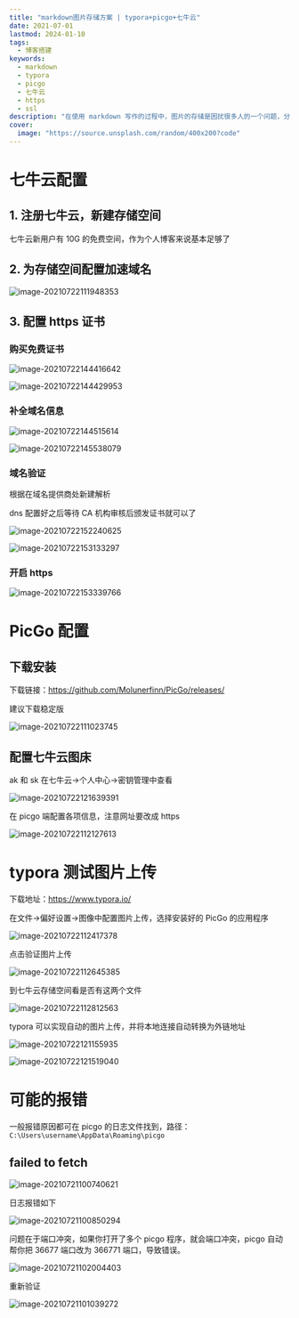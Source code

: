 ```yaml
---
title: "markdown图片存储方案 | typora+picgo+七牛云"
date: 2021-07-01
lastmod: 2024-01-10
tags:
  - 博客搭建
keywords:
  - markdown
  - typora
  - picgo
  - 七牛云
  - https
  - ssl
description: "在使用 markdown 写作的过程中，图片的存储是困扰很多人的一个问题，分享下我目前采用的 typora+picgo+七牛云的图床配置流程"
cover:
  image: "https://source.unsplash.com/random/400x200?code"
---
```


# 七牛云配置

## 1. 注册七牛云，新建存储空间

七牛云新用户有 10G 的免费空间，作为个人博客来说基本足够了

## 2. 为存储空间配置加速域名

![image-20210722111948353](https://image.lvbibir.cn/blog/20210722121833.png)

## 3. 配置 https 证书

### 购买免费证书

![image-20210722144416642](https://image.lvbibir.cn/blog/image-20210722144416642.png)

![image-20210722144429953](https://image.lvbibir.cn/blog/image-20210722144429953.png)

### 补全域名信息

![image-20210722144515614](https://image.lvbibir.cn/blog/image-20210722144515614.png)

![image-20210722145538079](https://image.lvbibir.cn/blog/image-20210722145538079.png)

### 域名验证

根据在域名提供商处新建解析

dns 配置好之后等待 CA 机构审核后颁发证书就可以了

![image-20210722152240625](https://image.lvbibir.cn/blog/image-20210722152240625.png)

![image-20210722153133297](https://image.lvbibir.cn/blog/image-20210722153133297.png)

### 开启 https

![image-20210722153339766](https://image.lvbibir.cn/blog/image-20210722153339766.png)

# PicGo 配置

## 下载安装

下载链接：<https://github.com/Molunerfinn/PicGo/releases/>

建议下载稳定版

![image-20210722111023745](https://image.lvbibir.cn/blog/20210722121831.png)

## 配置七牛云图床

ak 和 sk 在七牛云→个人中心→密钥管理中查看

![image-20210722121639391](https://image.lvbibir.cn/blog/20210722121834.png)

在 picgo 端配置各项信息，注意网址要改成 https

![image-20210722112127613](https://image.lvbibir.cn/blog/20210722121835.png)

# typora 测试图片上传

下载地址：<https://www.typora.io/>

在文件→偏好设置→图像中配置图片上传，选择安装好的 PicGo 的应用程序

![image-20210722112417378](https://image.lvbibir.cn/blog/20210722121836.png)

点击验证图片上传

![image-20210722112645385](https://image.lvbibir.cn/blog/20210722121837.png)

到七牛云存储空间看是否有这两个文件

![image-20210722112812563](https://image.lvbibir.cn/blog/20210722121838.png)

typora 可以实现自动的图片上传，并将本地连接自动转换为外链地址

![image-20210722121155935](https://image.lvbibir.cn/blog/20210722121839.png)

![image-20210722121519040](https://image.lvbibir.cn/blog/20210722121519.png)

# 可能的报错

一般报错原因都可在 picgo 的日志文件找到，路径：`C:\Users\username\AppData\Roaming\picgo`

## failed to fetch

![image-20210721100740621](https://image.lvbibir.cn/blog/image-20210721100850294.png)

日志报错如下

![image-20210721100850294](https://image.lvbibir.cn/blog/image-20210721102004403.png)

问题在于端口冲突，如果你打开了多个 picgo 程序，就会端口冲突，picgo 自动帮你把 36677 端口改为 366771 端口，导致错误。

![image-20210721102004403](https://image.lvbibir.cn/blog/image-20210721101018536.png)

重新验证

![image-20210721101039272](https://image.lvbibir.cn/blog/image-20210721100740621.png)
